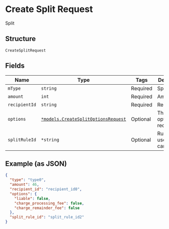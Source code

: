 
# Create Split Request

Split

## Structure

`CreateSplitRequest`

## Fields

| Name | Type | Tags | Description |
|  --- | --- | --- | --- |
| `mType` | `string` | Required | Split type |
| `amount` | `int` | Required | Amount |
| `recipientId` | `string` | Required | Recipient id |
| `options` | [`*models.CreateSplitOptionsRequest`](../../doc/models/create-split-options-request.md) | Optional | The split options request |
| `splitRuleId` | `*string` | Optional | Rule code used in cancellation. |

## Example (as JSON)

```json
{
  "type": "type0",
  "amount": 46,
  "recipient_id": "recipient_id0",
  "options": {
    "liable": false,
    "charge_processing_fee": false,
    "charge_remainder_fee": false
  },
  "split_rule_id": "split_rule_id2"
}
```

